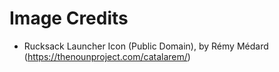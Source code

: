 # Image Credits

* Rucksack Launcher Icon (Public Domain), by Rémy Médard (https://thenounproject.com/catalarem/)
